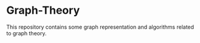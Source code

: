 # Graph-Theory

This repository contains some graph representation and algorithms related to graph theory.
